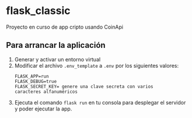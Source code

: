 # flask_classic

Proyecto en curso de app cripto usando CoinApi

## Para arrancar la aplicación

1. Generar y activar un entorno virtual
2. Modificar el archivo `.env_template` a `.env` por los siguientes valores:
   ````
   FLASK_APP=run
   FLASK_DEBUG=true
   FLASK_SECRET_KEY= genere una clave secreta con varios
   caracteres alfanuméricos
   ````
3. Ejecuta el comando `flask run` en tu consola para desplegar el servidor y poder ejecutar la app.